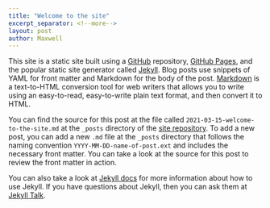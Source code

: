 ```yaml
---
title: "Welcome to the site"
excerpt_separator: <!--more-->
layout: post
author: Maxwell
--- 
```


This site is a static site built using a [GitHub](https://github.com/) repository, [GitHub Pages](https://pages.github.com/), and the popular static site generator called [Jekyll](https://jekyllrb.com/). Blog posts use snippets of YAML for front matter and Markdown for the body of the post. [Markdown](https://daringfireball.net/projects/markdown/) is a text-to-HTML conversion tool for web writers that allows you to write using an easy-to-read, easy-to-write plain text format, and then convert it to HTML.

You can find the source for this post at the file called `2021-03-15-welcome-to-the-site.md` at the `_posts` directory of the [site repository](https://github.com/maxgray20/english-3210). To add a new post, you can add a new `.md` file at the `_posts` directory that follows the naming convention `YYYY-MM-DD-name-of-post.ext` and includes the necessary front matter. You can take a look at the source for this post to review the front matter in action.

<!--more-->

You can also take a look at [Jekyll docs][jekyll-docs] for more information about how to use Jekyll. If you have questions about Jekyll, then you can ask them at [Jekyll Talk][jekyll-talk].

[jekyll-docs]: http://jekyllrb.com/docs/home
[jekyll-talk]: https://talk.jekyllrb.com/
